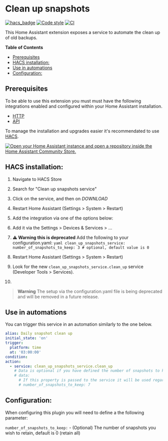 

# Clean up snapshots

[![hacs_badge](https://img.shields.io/badge/HACS-Default-orange.svg)](https://github.com/custom-components/hacs)
[![Code style](https://img.shields.io/badge/code%20style-black-000000.svg?style=for-the-badge)](https://github.com/psf/black)
[![CI](https://github.com/tmonck/clean_up_snapshots/actions/workflows/ci.yml/badge.svg)](https://github.com/tmonck/clean_up_snapshots/actions/workflows/ci.yml)

This Home Assistant extension exposes a service to automate the clean up of old backups.

<!-- markdown-toc start - Don't edit this section. Run M-x markdown-toc-refresh-toc -->
**Table of Contents**

- [Prerequisites](#prerequisites)
- [HACS installation:](#hacs-installation)
- [Use in automations](#use-in-automations)
- [Configuration:](#configuration)

<!-- markdown-toc end -->

## Prerequisites

To be able to use this extension you must must have the following integrations enabled and configured within your Home Assistant installation.

- [HTTP][0]
- [API][1]

To manage the installation and upgrades easier it's recommendated to use [HACS][2].

[![Open your Home Assistant instance and open a repository inside the Home Assistant Community Store.](https://my.home-assistant.io/badges/hacs_repository.svg)](https://my.home-assistant.io/redirect/hacs_repository/?owner=tmonck&repository=clean_up_snapshots&category=integration)

## HACS installation:
1. Navigate to HACS Store
2. Search for "Clean up snapshots service"
3. Click on the service, and then on _DOWNLOAD_
4. Restart Home Assistant (Settings > System > Restart)
5. Add the integration via one of the options below:
  1. Add it via the Settings > Devices & Services > ...
  2. **:warning: Warning this is deprecated** Add the following to your configuration.yaml:
    ```yaml
    clean_up_snapshots_service:
      number_of_snapshots_to_keep: 3 # optional, default value is 0
    ```
6. Restart Home Assistant (Settings > System > Restart)
7. Look for the new `clean_up_snapshots_service.clean_up` service (Developer Tools > Services).



5. 
> **Warning**
> The setup via the configuration.yaml file is being deprecated and will be removed in a future release.
## Use in automations
You can trigger this service in an automation similarly to the one below.
```yaml
alias: Daily snapshot clean up
initial_state: 'on'
trigger:
  platform: time
  at: '03:00:00'
condition:
action:
  - service: clean_up_snapshots_service.clean_up
    # Data is optional if you have defined the number of snapshots to keep in the configuration.yaml.
    # data:
      # If this property is passed to the service it will be used regardless of what you have in the configuration.yaml
      # number_of_snapshots_to_keep: 7
```

## Configuration:
When configuring this plugin you will need to define a the following parameter:

`number_of_snapshots_to_keep:` - (Optional) The number of snapshots you wish to retain, default is 0 (retain all)


[0]: https://www.home-assistant.io/integrations/http/
[1]: https://www.home-assistant.io/integrations/api/
[2]: https://hacs.xyz/
